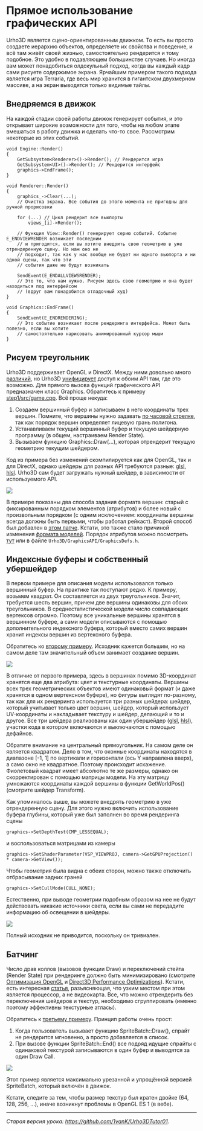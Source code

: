 # Прямое использование графических API

Urho3D является сцено-ориентированным движком. То есть вы просто создаете иерархию объектов, определяете их свойства и поведение, и всё там живёт своей жизнью, самостоятельно рендерится и тому подобное. Это удобно в подавляющем большинстве случаев. Но иногда вам может понадобиться олдскульный подход, когда вы каждый кадр сами рисуете содержимое экрана. Ярчайшим примером такого подхода является игра Terraria, где весь мир хранится в гигантском двухмерном массиве, а на экран выводятся только видимые тайлы.

## Внедряемся в движок

На каждой стадии своей работы движок генерирует события, и это открывает широкие возможности для того, чтобы на любом этапе вмешаться в работу движка и сделать что-то свое. Рассмотрим некоторые из этих событий.

```
void Engine::Render()
{
    GetSubsystem<Renderer>()->Render(); // Рендерится игра
    GetSubsystem<UI>()->Render(); // Рендерится интерфейс
    graphics->EndFrame();
}

void Renderer::Render()
{
    graphics_->Clear(...);
    // Очистка экрана. Все события до этого момента не пригодны для ручной прорисовки

    for (...) // Цикл рендерит все вьюпорты
        views_[i]->Render();

    // Функция View::Render() генерирует серию событий. Событие E_ENDVIEWRENDER возникает последним
    // и пригодится, если вы хотите внедрить свою геометрию в уже отрендеренную сцену. Но нам оно не
    // подходит, так как у нас вообще не будет ни одного вьюпорта и ни одной сцены, так что эти
    // события даже не будут возникать

    SendEvent(E_ENDALLVIEWSRENDER);
    // Это то, что нам нужно. Рисуем здесь свою геометрию и она будет находиться под интерфейсом
    // (вдруг вам понадобится отладочный худ)
}

void Graphics::EndFrame()
{
    SendEvent(E_ENDRENDERING);
    // Это событие возникает после рендеринга интерфейса. Может быть полезно, если вы хотите
    // самостоятельно нарисовать анимированный курсор мыши
}
```

## Рисуем треугольник

Urho3D поддерживает OpenGL и DirectX. Между ними довольно много [различий](https://urho3d-doxygen.github.io/1_9_0_tutors/_a_p_i_differences.html), но Urho3D [унифицирует](https://urho3d-doxygen.github.io/1_9_0_tutors/_conventions.html) доступ к обоим API там, где это возможно.
Для прямого вызова функций графического API предназначен класс Graphics. Обратитесь к примеру [step1/src/game.cpp](step1/src/game.cpp). Всё проще некуда:

1. Создаем вершинный буфер и записываем в него координаты трех вершин. Помните, что вершины нужно задавать [по часовой стрелке](https://urho3d-doxygen.github.io/1_9_0_tutors/_conventions.html), так как порядок вершин определяет лицевую грань полигона.
2. Устанавливаем текущий вершинный буфер и текущую шейдерную программу (в общем, настраиваем Render State).
3. Вызываем функцию Graphics::Draw(...), которая отрендерит текущую геометрию текущим шейдером.

Код из примера без изменений скомпилируется как для OpenGL, так и для DirectX, однако шейдеры для разных API требуются разные: [glsl](result/step1_data/Shaders/GLSL/White.glsl), [hlsl](result/step1_data/Shaders/HLSL/White.hlsl). Urho3D сам будет загружать нужный шейдер, в зависимости от используемого API.

![](step1/images/screenshot.png)

В примере показаны два способа задания формата вершин: старый с фиксированным порядком элементов (атрибутов) и более новый с произвольным порядком (с одним исключением: координаты вершины всегда должны быть первыми, чтобы работал рейкаст). Второй способ был добавлен в [этом патче](https://github.com/urho3d/Urho3D/pull/1320). Кстати, это также стало причиной изменения [формата моделей](https://urho3d-doxygen.github.io/1_9_0_tutors/_file_formats.html). Порядок атрибутов можно посмотреть [тут](https://urho3d-doxygen.github.io/1_9_0_tutors/_vertex_buffers.html) или в файле `Urho3D/GraphicsAPI/GraphicsDefs.h`.

## Индексные буферы и собственный убершейдер

В первом примере для описания модели использовался только вершинный буфер. На практике так поступают редко. К примеру, возьмем квадрат. Он составляется из двух треугольников. Значит, требуется шесть вершин, причем две вершины одинаковы для обоих треугольников. В среднестатистической модели число совпадающих вертексов огромно. Поэтому все уникальные вершины хранятся в вершинном буфере, а сами модели описываются с помощью дополнительного индексного буфера, который вместо самих вершин хранит индексы вершин из вертексного буфера.

Обратитесь ко [второму примеру](step2/src/game.cpp). Исходник кажется большим, но на самом деле там значительный объем занимает создание вершин.

![](step2/images/screenshot.png)

В отличие от первого примера, здесь в вершинах помимо 3D-координат хранятся еще два атрибута: цвет и текстурные координаты. Вершины всех трех геометрических объектов имеют одинаковый формат (и даже хранятся в одном вертексном буфере), но фигуры выглядят по-разному, так как для их рендеринга используется три разных шейдера: шейдер, который учитывает только цвет вершин, шейдер, который использует UV-координаты и накладывает текстуру и шейдер, делающий и то и другое. Все три шейдера реализованы как один убершейдер ([glsl](result/step2_data/Shaders/GLSL/MyUberShader.glsl), [hlsl](result/step2_data/Shaders/HLSL/MyUberShader.hlsl)), участки кода в котором включаются и выключаются с помощью дефайнов.

Обратите внимание на центральный прямоугольник. На самом деле он является квадратом. Дело в том, что оконные координаты находятся в диапазоне [-1, 1] по вертикали и горизонтали (ось Y направлена вверх), а само окно не квадратное. Поэтому происходит искажение. Фиолетовый квадрат имеет абсолютно те же размеры, однако он скорректирован с помощью матрицы модели. На эту матрицу умножаются координаты каждой вершины в функции GetWorldPos() (смотрите шейдер Transform).

Как упоминалось выше, вы можете внедрять геометрию в уже отрендеренную сцену. Для этого нужно включить использование буфера глубины, который уже был заполнен во время рендеринга сцены

```
graphics->SetDepthTest(CMP_LESSEQUAL);
```

и воспользоваться матрицами из камеры

```
graphics->SetShaderParameter(VSP_VIEWPROJ, camera->GetGPUProjection() * camera->GetView());
```

Чтобы геометрия была видна с обеих сторон, можно также отключить отбрасывание задних граней

```
graphics->SetCullMode(CULL_NONE);
```

Естественно, при выводе геометрии подобным образом на нее не будут действовать никакие источники света, если вы сами не передадите информацию об освещении в шейдеры.

![](step2/images/inject_example.png)

Полный исходник не приводится, поскольку он тривиален.

## Батчинг

Число драв коллов (вызовов функции Draw) и переключений стейта (Render State) при рендеринге должно быть минимизировано (смотрите [Оптимизация OpenGL](http://developer.amd.com/wordpress/media/2012/10/KRI%202006-OpenGL%20optimizations.pdf) и [Direct3D Performance Optimizations](https://msdn.microsoft.com/ru-ru/library/windows/desktop/bb147263(v=vs.85).aspx)). Кстати, есть интересная [статья](https://www.nvidia.com/docs/IO/8228/BatchBatchBatch.pdf), разъясняющая, что узким местом при этом является процессор, а не видеокарта. Все, что можно отрендерить без переключения шейдеров и текстур, необходимо сгруппировать (именно поэтому эффективны текстурные атласы).

Обратитесь к [третьему примеру](step3/src). Принцип работы очень прост:

1. Когда пользователь вызывает функцию SpriteBatch::Draw(), спрайт не рендерится мгновенно, а просто добавляется в список.
2. При вызове функции SpriteBatch::End() все подряд идущие спрайты с одинаковой текстурой записываются в один буфер и выводятся за один Draw Call.

![](step3/images/screenshot.png)

Этот пример является максимально урезанной и упрощённой версией SpriteBatch, который включён в движок.

Кстати, следите за тем, чтобы размер текстур был кратен двойке (64, 128, 256, ...), иначе возникнут проблемы в OpenGL ES 1 (в вебе).

---

*Старая версия урока: <https://github.com/1vanK/Urho3DTutor01>.*
